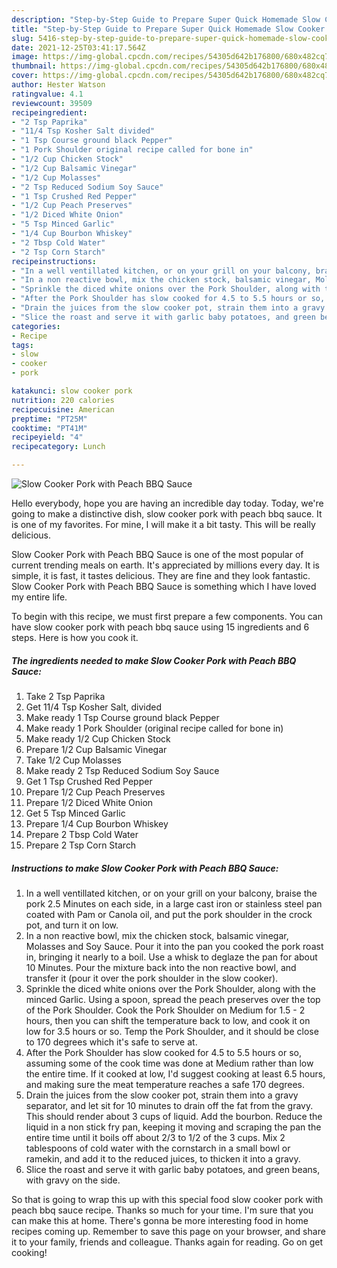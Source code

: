 ```yaml
---
description: "Step-by-Step Guide to Prepare Super Quick Homemade Slow Cooker Pork with Peach BBQ Sauce"
title: "Step-by-Step Guide to Prepare Super Quick Homemade Slow Cooker Pork with Peach BBQ Sauce"
slug: 5416-step-by-step-guide-to-prepare-super-quick-homemade-slow-cooker-pork-with-peach-bbq-sauce
date: 2021-12-25T03:41:17.564Z
image: https://img-global.cpcdn.com/recipes/54305d642b176800/680x482cq70/slow-cooker-pork-with-peach-bbq-sauce-recipe-main-photo.jpg
thumbnail: https://img-global.cpcdn.com/recipes/54305d642b176800/680x482cq70/slow-cooker-pork-with-peach-bbq-sauce-recipe-main-photo.jpg
cover: https://img-global.cpcdn.com/recipes/54305d642b176800/680x482cq70/slow-cooker-pork-with-peach-bbq-sauce-recipe-main-photo.jpg
author: Hester Watson
ratingvalue: 4.1
reviewcount: 39509
recipeingredient:
- "2 Tsp Paprika"
- "11/4 Tsp Kosher Salt divided"
- "1 Tsp Course ground black Pepper"
- "1 Pork Shoulder original recipe called for bone in"
- "1/2 Cup Chicken Stock"
- "1/2 Cup Balsamic Vinegar"
- "1/2 Cup Molasses"
- "2 Tsp Reduced Sodium Soy Sauce"
- "1 Tsp Crushed Red Pepper"
- "1/2 Cup Peach Preserves"
- "1/2 Diced White Onion"
- "5 Tsp Minced Garlic"
- "1/4 Cup Bourbon Whiskey"
- "2 Tbsp Cold Water"
- "2 Tsp Corn Starch"
recipeinstructions:
- "In a well ventillated kitchen, or on your grill on your balcony, braise the pork 2.5 Minutes on each side, in a large cast iron or stainless steel pan coated with Pam or Canola oil, and put the pork shoulder in the crock pot, and turn it on low."
- "In a non reactive bowl, mix the chicken stock, balsamic vinegar, Molasses and Soy Sauce. Pour it into the pan you cooked the pork roast in, bringing it nearly to a boil. Use a whisk to deglaze the pan for about 10 Minutes. Pour the mixture back into the non reactive bowl, and transfer it (pour it over the pork shoulder in the slow cooker)."
- "Sprinkle the diced white onions over the Pork Shoulder, along with the minced Garlic. Using a spoon, spread the peach preserves over the top of the Pork Shoulder. Cook the Pork Shoulder on Medium for 1.5 - 2 hours, then you can shift the temperature back to low, and cook it on low for 3.5 hours or so. Temp the Pork Shoulder, and it should be close to 170 degrees which it&#39;s safe to serve at."
- "After the Pork Shoulder has slow cooked for 4.5 to 5.5 hours or so, assuming some of the cook time was done at Medium rather than low the entire time. If it cooked at low, I&#39;d suggest cooking at least 6.5 hours, and making sure the meat temperature reaches a safe 170 degrees."
- "Drain the juices from the slow cooker pot, strain them into a gravy separator, and let sit for 10 minutes to drain off the fat from the gravy. This should render about 3 cups of liquid. Add the bourbon. Reduce the liquid in a non stick fry pan, keeping it moving and scraping the pan the entire time until it boils off about 2/3 to 1/2 of the 3 cups. Mix 2 tablespoons of cold water with the cornstarch in a small bowl or ramekin, and add it to the reduced juices, to thicken it into a gravy."
- "Slice the roast and serve it with garlic baby potatoes, and green beans, with gravy on the side."
categories:
- Recipe
tags:
- slow
- cooker
- pork

katakunci: slow cooker pork 
nutrition: 220 calories
recipecuisine: American
preptime: "PT25M"
cooktime: "PT41M"
recipeyield: "4"
recipecategory: Lunch

---
```



![Slow Cooker Pork with Peach BBQ Sauce](https://img-global.cpcdn.com/recipes/54305d642b176800/680x482cq70/slow-cooker-pork-with-peach-bbq-sauce-recipe-main-photo.jpg)

Hello everybody, hope you are having an incredible day today. Today, we're going to make a distinctive dish, slow cooker pork with peach bbq sauce. It is one of my favorites. For mine, I will make it a bit tasty. This will be really delicious.



Slow Cooker Pork with Peach BBQ Sauce is one of the most popular of current trending meals on earth. It's appreciated by millions every day. It is simple, it is fast, it tastes delicious. They are fine and they look fantastic. Slow Cooker Pork with Peach BBQ Sauce is something which I have loved my entire life.


To begin with this recipe, we must first prepare a few components. You can have slow cooker pork with peach bbq sauce using 15 ingredients and 6 steps. Here is how you cook it.

<!--inarticleads1-->

##### The ingredients needed to make Slow Cooker Pork with Peach BBQ Sauce:

1. Take 2 Tsp Paprika
1. Get 11/4 Tsp Kosher Salt, divided
1. Make ready 1 Tsp Course ground black Pepper
1. Make ready 1 Pork Shoulder (original recipe called for bone in)
1. Make ready 1/2 Cup Chicken Stock
1. Prepare 1/2 Cup Balsamic Vinegar
1. Take 1/2 Cup Molasses
1. Make ready 2 Tsp Reduced Sodium Soy Sauce
1. Get 1 Tsp Crushed Red Pepper
1. Prepare 1/2 Cup Peach Preserves
1. Prepare 1/2 Diced White Onion
1. Get 5 Tsp Minced Garlic
1. Prepare 1/4 Cup Bourbon Whiskey
1. Prepare 2 Tbsp Cold Water
1. Prepare 2 Tsp Corn Starch




<!--inarticleads2-->

##### Instructions to make Slow Cooker Pork with Peach BBQ Sauce:

1. In a well ventillated kitchen, or on your grill on your balcony, braise the pork 2.5 Minutes on each side, in a large cast iron or stainless steel pan coated with Pam or Canola oil, and put the pork shoulder in the crock pot, and turn it on low.
1. In a non reactive bowl, mix the chicken stock, balsamic vinegar, Molasses and Soy Sauce. Pour it into the pan you cooked the pork roast in, bringing it nearly to a boil. Use a whisk to deglaze the pan for about 10 Minutes. Pour the mixture back into the non reactive bowl, and transfer it (pour it over the pork shoulder in the slow cooker).
1. Sprinkle the diced white onions over the Pork Shoulder, along with the minced Garlic. Using a spoon, spread the peach preserves over the top of the Pork Shoulder. Cook the Pork Shoulder on Medium for 1.5 - 2 hours, then you can shift the temperature back to low, and cook it on low for 3.5 hours or so. Temp the Pork Shoulder, and it should be close to 170 degrees which it&#39;s safe to serve at.
1. After the Pork Shoulder has slow cooked for 4.5 to 5.5 hours or so, assuming some of the cook time was done at Medium rather than low the entire time. If it cooked at low, I&#39;d suggest cooking at least 6.5 hours, and making sure the meat temperature reaches a safe 170 degrees.
1. Drain the juices from the slow cooker pot, strain them into a gravy separator, and let sit for 10 minutes to drain off the fat from the gravy. This should render about 3 cups of liquid. Add the bourbon. Reduce the liquid in a non stick fry pan, keeping it moving and scraping the pan the entire time until it boils off about 2/3 to 1/2 of the 3 cups. Mix 2 tablespoons of cold water with the cornstarch in a small bowl or ramekin, and add it to the reduced juices, to thicken it into a gravy.
1. Slice the roast and serve it with garlic baby potatoes, and green beans, with gravy on the side.




So that is going to wrap this up with this special food slow cooker pork with peach bbq sauce recipe. Thanks so much for your time. I'm sure that you can make this at home. There's gonna be more interesting food in home recipes coming up. Remember to save this page on your browser, and share it to your family, friends and colleague. Thanks again for reading. Go on get cooking!

